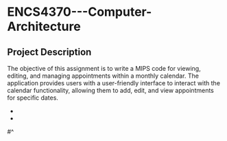 # ENCS4370---Computer-Architecture
## Project Description

The objective of this assignment is to write a MIPS code for viewing, editing, and managing appointments 
within a monthly calendar. The application provides users with a user-friendly interface to interact 
with the calendar functionality, allowing them to add, edit, and view appointments for specific dates.
 
*
*
#^
